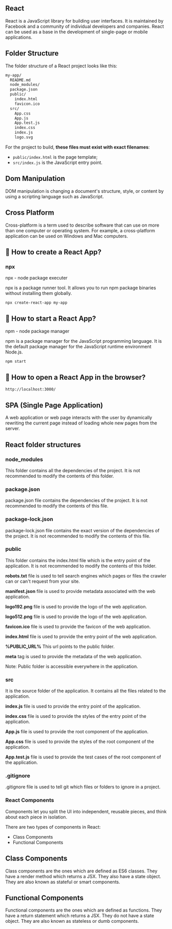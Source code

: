 ## React 

React is a JavaScript library for building user interfaces. It is maintained by Facebook and a community of individual developers and companies. React can be used as a base in the development of single-page or mobile applications. 

## Folder Structure

The folder structure of a React project looks like this:

```bash
my-app/
  README.md
  node_modules/
  package.json
  public/
    index.html
    favicon.ico
  src/
    App.css
    App.js
    App.test.js
    index.css
    index.js
    logo.svg
```

For the project to build, **these files must exist with exact filenames**:

* `public/index.html` is the page template;
* `src/index.js` is the JavaScript entry point.

## Dom Manipulation

DOM manipulation is changing a document's structure, style, or content by using a scripting language such as JavaScript. 

## Cross Platform

Cross-platform is a term used to describe software that can use on more than one computer or operating system. For example, a cross-platform application can be used on Windows and Mac computers.

## 🤔 How to create a React App?

### npx

npx - node package executer

npx is a package runner tool. It allows you to run npm package binaries without installing them globally.

```bash
npx create-react-app my-app
```

## 🤔 How to start a React App?

npm - node package manager

npm is a package manager for the JavaScript programming language. It is the default package manager for the JavaScript runtime environment Node.js.

```bash
npm start
```

## 🤔 How to open a React App in the browser?

```bash
http://localhost:3000/
```

## SPA (Single Page Application)

A web application or web page interacts with the user by dynamically rewriting the current page instead of loading whole new pages from the server.

## React folder structures

### node_modules

This folder contains all the dependencies of the project. It is not recommended to modify the contents of this folder.

### package.json

package.json file contains the dependencies of the project. It is not recommended to modify the contents of this file.

### package-lock.json

package-lock.json file contains the exact version of the dependencies of the project. It is not recommended to modify the contents of this file.

### public

This folder contains the index.html file which is the entry point of the application. It is not recommended to modify the contents of this folder.

**robots.txt** file is used to tell search engines which pages or files the crawler can or can't request from your site.

**manifest.json** file is used to provide metadata associated with the web application.

**logo192.png** file is used to provide the logo of the web application.

**logo512.png** file is used to provide the logo of the web application.

**favicon.ico** file is used to provide the favicon of the web application.

**index.html** file is used to provide the entry point of the web application.

**%PUBLIC_URL%** This url points to the public folder.

**meta** tag is used to provide the metadata of the web application.

Note: Public folder is accessible everywhere in the application.

### src

It is the source folder of the application. It contains all the files related to the application.

**index.js** file is used to provide the entry point of the application.

**index.css** file is used to provide the styles of the entry point of the application.

**App.js** file is used to provide the root component of the application.

**App.css** file is used to provide the styles of the root component of the application.

**App.test.js** file is used to provide the test cases of the root component of the application.

### .gitignore

.gitignore file is used to tell git which files or folders to ignore in a project.


### React Components

Components let you split the UI into independent, reusable pieces, and think about each piece in isolation.

There are two types of components in React:

* Class Components
* Functional Components

## Class Components

Class components are the ones which are defined as ES6 classes. They have a render method which returns a JSX. They also have a state object. They are also known as stateful or smart components.

## Functional Components

Functional components are the ones which are defined as functions. They have a return statement which returns a JSX. They do not have a state object. They are also known as stateless or dumb components.
